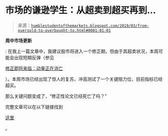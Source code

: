 <!--yml

类别：未分类

日期：2024-05-18 02:31:54

-->

# 市场的谦逊学生：从超卖到超买再到...

> 来源：[`humblestudentofthemarkets.blogspot.com/2019/03/from-oversold-to-overbought-to.html#0001-01-01`](https://humblestudentofthemarkets.blogspot.com/2019/03/from-oversold-to-overbought-to.html#0001-01-01)

**周中市场更新**

: 在我上一篇文章中，我建议股市将进入一个修正期，但由于其超卖状况，本周可能会出现短期反弹（参见

[修正即将来临：动量正在消亡](https://humblestudentofthemarkets.com/2019/03/10/correction-ahead-momentum-is-dying/)

）。本周市场已经出现了惊人的复苏，冲高测试了一个关键阻力位，目前指标已经超买。

那么关键问题变成了，“修正性论文已经死亡了吗？”

完整文章可以在以下链接找到

[这里](https://humblestudentofthemarkets.com/2019/03/13/from-oversold-to-overbought-to/)

。
